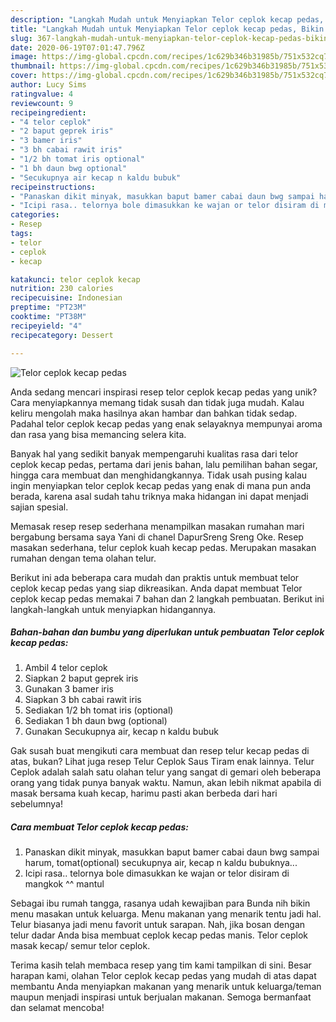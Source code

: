 ```yaml
---
description: "Langkah Mudah untuk Menyiapkan Telor ceplok kecap pedas, Bikin Ngiler"
title: "Langkah Mudah untuk Menyiapkan Telor ceplok kecap pedas, Bikin Ngiler"
slug: 367-langkah-mudah-untuk-menyiapkan-telor-ceplok-kecap-pedas-bikin-ngiler
date: 2020-06-19T07:01:47.796Z
image: https://img-global.cpcdn.com/recipes/1c629b346b31985b/751x532cq70/telor-ceplok-kecap-pedas-foto-resep-utama.jpg
thumbnail: https://img-global.cpcdn.com/recipes/1c629b346b31985b/751x532cq70/telor-ceplok-kecap-pedas-foto-resep-utama.jpg
cover: https://img-global.cpcdn.com/recipes/1c629b346b31985b/751x532cq70/telor-ceplok-kecap-pedas-foto-resep-utama.jpg
author: Lucy Sims
ratingvalue: 4
reviewcount: 9
recipeingredient:
- "4 telor ceplok"
- "2 baput geprek iris"
- "3 bamer iris"
- "3 bh cabai rawit iris"
- "1/2 bh tomat iris optional"
- "1 bh daun bwg optional"
- "Secukupnya air kecap n kaldu bubuk"
recipeinstructions:
- "Panaskan dikit minyak, masukkan baput bamer cabai daun bwg sampai harum, tomat(optional) secukupnya air, kecap n kaldu bubuknya..."
- "Icipi rasa.. telornya bole dimasukkan ke wajan or telor disiram di mangkok ^^ mantul"
categories:
- Resep
tags:
- telor
- ceplok
- kecap

katakunci: telor ceplok kecap 
nutrition: 230 calories
recipecuisine: Indonesian
preptime: "PT23M"
cooktime: "PT38M"
recipeyield: "4"
recipecategory: Dessert

---
```



![Telor ceplok kecap pedas](https://img-global.cpcdn.com/recipes/1c629b346b31985b/751x532cq70/telor-ceplok-kecap-pedas-foto-resep-utama.jpg)

Anda sedang mencari inspirasi resep telor ceplok kecap pedas yang unik? Cara menyiapkannya memang tidak susah dan tidak juga mudah. Kalau keliru mengolah maka hasilnya akan hambar dan bahkan tidak sedap. Padahal telor ceplok kecap pedas yang enak selayaknya mempunyai aroma dan rasa yang bisa memancing selera kita.

Banyak hal yang sedikit banyak mempengaruhi kualitas rasa dari telor ceplok kecap pedas, pertama dari jenis bahan, lalu pemilihan bahan segar, hingga cara membuat dan menghidangkannya. Tidak usah pusing kalau ingin menyiapkan telor ceplok kecap pedas yang enak di mana pun anda berada, karena asal sudah tahu triknya maka hidangan ini dapat menjadi sajian spesial.

Memasak resep resep sederhana menampilkan masakan rumahan mari bergabung bersama saya Yani di chanel DapurSreng Sreng Oke. Resep masakan sederhana, telur ceplok kuah kecap pedas. Merupakan masakan rumahan dengan tema olahan telur.


Berikut ini ada beberapa cara mudah dan praktis untuk membuat telor ceplok kecap pedas yang siap dikreasikan. Anda dapat membuat Telor ceplok kecap pedas memakai 7 bahan dan 2 langkah pembuatan. Berikut ini langkah-langkah untuk menyiapkan hidangannya.

<!--inarticleads1-->

##### Bahan-bahan dan bumbu yang diperlukan untuk pembuatan Telor ceplok kecap pedas:

1. Ambil 4 telor ceplok
1. Siapkan 2 baput geprek iris
1. Gunakan 3 bamer iris
1. Siapkan 3 bh cabai rawit iris
1. Sediakan 1/2 bh tomat iris (optional)
1. Sediakan 1 bh daun bwg (optional)
1. Gunakan Secukupnya air, kecap n kaldu bubuk


Gak susah buat mengikuti cara membuat dan resep telur kecap pedas di atas, bukan? Lihat juga resep Telur Ceplok Saus Tiram enak lainnya. Telur Ceplok adalah salah satu olahan telur yang sangat di gemari oleh beberapa orang yang tidak punya banyak waktu. Namun, akan lebih nikmat apabila di masak bersama kuah kecap, harimu pasti akan berbeda dari hari sebelumnya! 

<!--inarticleads2-->

##### Cara membuat Telor ceplok kecap pedas:

1. Panaskan dikit minyak, masukkan baput bamer cabai daun bwg sampai harum, tomat(optional) secukupnya air, kecap n kaldu bubuknya...
1. Icipi rasa.. telornya bole dimasukkan ke wajan or telor disiram di mangkok ^^ mantul


Sebagai ibu rumah tangga, rasanya udah kewajiban para Bunda nih bikin menu masakan untuk keluarga. Menu makanan yang menarik tentu jadi hal. Telur biasanya jadi menu favorit untuk sarapan. Nah, jika bosan dengan telur dadar Anda bisa membuat ceplok kecap pedas manis. Telor ceplok masak kecap/ semur telor ceplok. 

Terima kasih telah membaca resep yang tim kami tampilkan di sini. Besar harapan kami, olahan Telor ceplok kecap pedas yang mudah di atas dapat membantu Anda menyiapkan makanan yang menarik untuk keluarga/teman maupun menjadi inspirasi untuk berjualan makanan. Semoga bermanfaat dan selamat mencoba!
